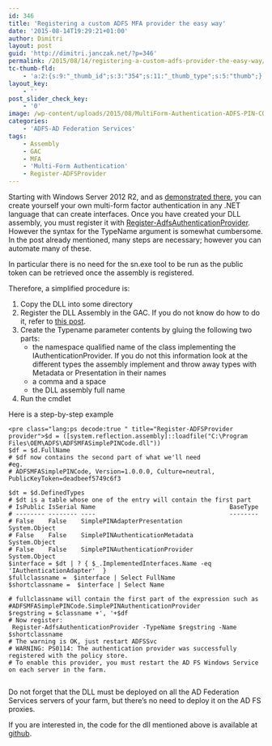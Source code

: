 ```yaml
---
id: 346
title: 'Registering a custom ADFS MFA provider the easy way'
date: '2015-08-14T19:29:21+01:00'
author: Dimitri
layout: post
guid: 'http://dimitri.janczak.net/?p=346'
permalink: /2015/08/14/registering-a-custom-adfs-provider-the-easy-way/
tc-thumb-fld:
    - 'a:2:{s:9:"_thumb_id";s:3:"354";s:11:"_thumb_type";s:5:"thumb";}'
layout_key:
    - ''
post_slider_check_key:
    - '0'
image: /wp-content/uploads/2015/08/MultiForm-Authentication-ADFS-PIN-CODE-example.png
categories:
    - 'ADFS-AD Federation Services'
tags:
    - Assembly
    - GAC
    - MFA
    - 'Multi-Form Authentication'
    - Register-ADFSProvider
---
```


Starting with Windows Server 2012 R2, and as [demonstrated there](http://blogs.technet.com/b/cloudpfe/archive/2014/02/01/how-to-create-a-custom-authentication-provider-for-active-directory-federation-services-3-0-part-2.aspx), you can create yourself your own multi-form factor authentication in any .NET language that can create interfaces. Once you have created your DLL assembly, you must register it with [Register-AdfsAuthenticationProvider](https://technet.microsoft.com/en-us/library/dn479353.aspx). However the syntax for the TypeName argument is somewhat cumbersome. In the post already mentioned, many steps are necessary; however you can automate many of these.

In particular there is no need for the sn.exe tool to be run as the public token can be retrieved once the assembly is registered.

Therefore, a simplified procedure is:

1. Copy the DLL into some directory
2. Register the DLL Assembly in the GAC. If you do not know do how to do it, refer to [this post](http://dimitri.janczak.net/2015/08/14/registering-a-dll-assembly-in-the-gac-using-powershell/).
3. Create the Typename parameter contents by gluing the following two parts: 
    - the namespace qualified name of the class implementing the IAuthenticationProvider. If you do not this information look at the different types the assembly implement and throw away types with Metadata or Presentation in their names
    - a comma and a space
    - the DLL assembly full name
4. Run the cmdlet

Here is a step-by-step example

```
<pre class="lang:ps decode:true " title="Register-ADFSProvider provider">$d = ([system.reflection.assembly]::loadfile("C:\Program Files\OEM\ADFS\ADFSMFASimplePINCode.dll"))
$df = $d.FullName
# $df now contains the second part of what we'll need
#eg.
# ADFSMFASimplePINCode, Version=1.0.0.0, Culture=neutral, PublicKeyToken=deadbeef5749c6f3

$dt = $d.DefinedTypes
# $dt is a table whose one of the entry will contain the first part
# IsPublic IsSerial Name                                     BaseType
# -------- -------- ----                                     --------
# False    False    SimplePINAdapterPresentation             System.Object
# False    False    SimplePINAuthenticationMetadata          System.Object
# False    False    SimplePINAuthenticationProvider          System.Object
$interface = $dt | ? { $_.ImplementedInterfaces.Name -eq 'IAuthenticationAdapter'  }
$fullclassname =  $interface | Select FullName
$shortclassname =  $interface | Select Name

# fullclassname will contain the first part of the expression such as
#ADFSMFASimplePINCode.SimplePINAuthenticationProvider
$regstring = $classname +', '+$df
# Now register:
 Register-AdfsAuthenticationProvider -TypeName $regstring -Name $shortclassname
# The warning is OK, just restart ADFSSvc
# WARNING: PS0114: The authentication provider was successfully registered with the policy store.
# To enable this provider, you must restart the AD FS Windows Service on each server in the farm.


```

Do not forget that the DLL must be deployed on all the AD Federation Services servers of your farm, but there’s no need to deploy it on the AD FS proxies.

If you are interested in, the code for the dll mentioned above is available at [github](https://github.com/1Dimitri/SimpleMFAPinCode).